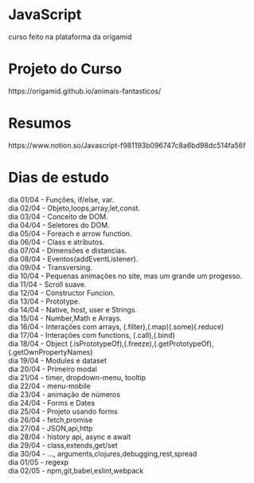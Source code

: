# JavaScript

curso feito na plataforma da origamid

<h1>Projeto do Curso</h1>
https://origamid.github.io/animais-fantasticos/

<h1>Resumos</h1>
<p>https://www.notion.so/Javascript-f981193b096747c8a6bd98dc514fa56f</p>
<h1>Dias de estudo</h1>

dia 01/04 - Funções, if/else, var. </br>
dia 02/04 - Objeto,loops,array,let,const. </br>
dia 03/04 - Conceito de DOM. </br>
dia 04/04 - Seletores do DOM. </br>
dia 05/04 - Foreach e arrow function.</br>
dia 06/04 - Class e atributos.</br>
dia 07/04 - Dimensões e distancias.</br>
dia 08/04 - Eventos(addEventListener).</br>
dia 09/04 - Transversing.</br>
dia 10/04 - Pequenas animações no site, mas um grande um progesso.</br>
dia 11/04 - Scroll suave.</br>
dia 12/04 - Constructor Funcion.</br>
dia 13/04 - Prototype.</br>
dia 14/04 - Native, host, user e Strings.</br>
dia 15/04 - Number,Math e Arrays.</br>
dia 16/04 - Interações com arrays, (.filter),(.map)(.some)(.reduce)</br>
dia 17/04 - Interações com functions, (.call),(.bind)</br>
dia 18/04 - Object (.isPrototypeOf),(.freeze),(.getPrototypeOf),(.getOwnPropertyNames)</br>
dia 19/04 - Modules e dataset </br>
dia 20/04 - Primeiro modal </br>
dia 21/04 - timer, dropdown-menu, tooltip</br>
dia 22/04 - menu-mobile</br>
dia 23/04 - animação de números</br>
dia 24/04 - Forms e Dates</br>
dia 25/04 - Projeto usando forms</br>
dia 26/04 - fetch,promise</br>
dia 27/04 - JSON,api,http</br>
dia 28/04 - history api, async e await</br>
dia 29/04 - class,extends,get/set</br>
dia 30/04 - ..., arguments,clojures,debugging,rest,spread</br>
dia 01/05 - regexp</br>
dia 02/05 - npm,git,babel,eslint,webpack</br>
